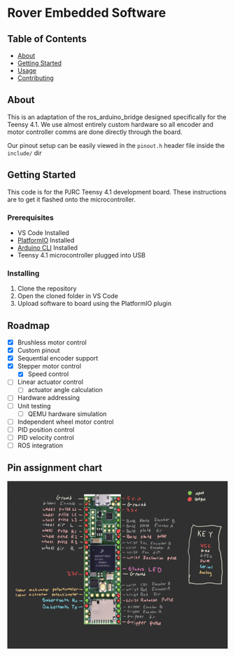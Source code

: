 # Rover Embedded Software

## Table of Contents

- [About](#about)
- [Getting Started](#getting_started)
- [Usage](#usage)
- [Contributing](../CONTRIBUTING.md)

## About <a name = "about"></a>

This is an adaptation of the ros_arduino_bridge designed specifically for the Teensy 4.1. We use almost entirely custom hardware so all encoder and motor controller comms are done directly through the board.

Our pinout setup can be easily viewed in the `pinout.h` header file inside the `include/` dir

## Getting Started <a name = "getting_started"></a>

This code is for the PJRC Teensy 4.1 development board. These instructions are to get it flashed onto the microcontroller.

### Prerequisites

- VS Code Installed
- [PlatformIO](https://platformio.org/platformio-ide) Installed
- [Arduino CLI](https://www.arduino.cc/en/software)  Installed
- Teensy 4.1 microcontroller plugged into USB

### Installing

1. Clone the repository
2. Open the cloned folder in VS Code
3. Upload software to board using the PlatformIO plugin


## Roadmap

- [x] Brushless motor control
- [x] Custom pinout
- [x] Sequential encoder support
- [x] Stepper motor control
    - [x] Speed control
- [ ] Linear actuator control
    - [ ] actuator angle calculation
- [ ] Hardware addressing
- [ ] Unit testing
    - [ ] QEMU hardware simulation
- [ ] Independent wheel motor control
- [ ] PID position control
- [ ] PID velocity control
- [ ] ROS integration

## Pin assignment chart

![Pinout](images/pinout.jpeg)